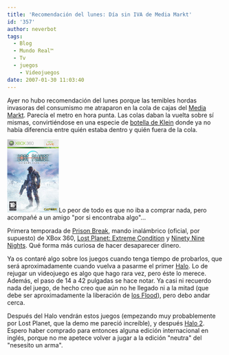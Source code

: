 ```yaml
---
title: 'Recomendación del lunes: Día sin IVA de Media Markt'
id: '357'
author: neverbot
tags:
  - Blog
  - Mundo Real™
  - Tv
  - juegos
    - Videojuegos
date: 2007-01-30 11:03:40
---
```


Ayer no hubo recomendación del lunes porque las temibles hordas invasoras del consumismo me atraparon en la cola de cajas del [Media Markt](http://www.mediamarkt.es/). Parecía el metro en hora punta. Las colas daban la vuelta sobre sí mismas, convirtiéndose en una especie de [botella de Klein](http://en.wikipedia.org/wiki/Klein_bottle) donde ya no había diferencia entre quién estaba dentro y quién fuera de la cola.

![LostPlanet.jpg](./recomendacion-del-lunes-dia-sin-iva-de-media-markt/LostPlanet.jpg "LostPlanet.jpg")Lo peor de todo es que no iba a comprar nada, pero acompañé a un amigo "por si encontraba algo"...

Primera temporada de [Prison Break](http://www.tv.com/prison-break/show/31635/summary.html), mando inalámbrico (oficial, por supuesto) de XBox 360, [Lost Planet: Extreme Condition](http://en.wikipedia.org/wiki/Lost_planet) y [Ninety Nine Nights](http://en.wikipedia.org/wiki/Ninety-Nine_Nights). Qué forma más curiosa de hacer desaparecer dinero.

Ya os contaré algo sobre los juegos cuando tenga tiempo de probarlos, que será aproximadamente cuando vuelva a pasarme el primer [Halo](http://en.wikipedia.org/wiki/Halo:_Combat_Evolved). Lo de rejugar un videojuego es algo que hago rara vez, pero éste lo merece. Además, el paso de 14 a 42 pulgadas se hace notar. Ya casi ni recuerdo nada del juego, de hecho creo que aún no he llegado ni a la mitad (que debe ser aproximadamente la liberación de [los Flood](http://en.wikipedia.org/wiki/The_Flood_%28Halo%29)), pero debo andar cerca.

Después del Halo vendrán estos juegos (empezando muy probablemente por Lost Planet, que la demo me pareció increíble), y después [Halo 2](http://en.wikipedia.org/wiki/Halo_2). Espero haber comprado para entonces alguna edición internacional en inglés, porque no me apetece volver a jugar a la edición "neutra" del "nesesito un arma".